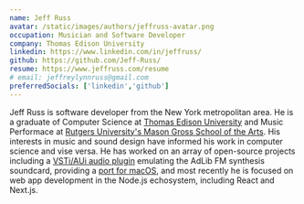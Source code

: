 ```yaml
---
name: Jeff Russ
avatar: /static/images/authors/jeffruss-avatar.png
occupation: Musician and Software Developer
company: Thomas Edison University
linkedin: https://www.linkedin.com/in/jeffruss/
github: https://github.com/Jeff-Russ/
resume: https://www.jeffruss.com/resume
# email: jeffreylynnruss@gmail.com
preferredSocials: ['linkedin','github']
---
```


Jeff Russ is software developer from the New York metropolitan area. He is a graduate of Computer Science at [Thomas Edison University](https://www.tesu.edu/) and Music Performace at [Rutgers University's Mason Gross School of the Arts](https://www.masongross.rutgers.edu/).
His interests in music and sound design have informed his work in computer science and vise versa. 
He has worked on an array of open-source projects including a [VSTi/AUi audio plugin](https://github.com/bsutherland/JuceOPLVSTi) emulating the AdLib FM synthesis soundcard, providing a [port for macOS](https://github.com/Jeff-Russ/AdlibBlaster), 
and most recently he is focused on web app development in the Node.js echosystem, including React and Next.js. 
